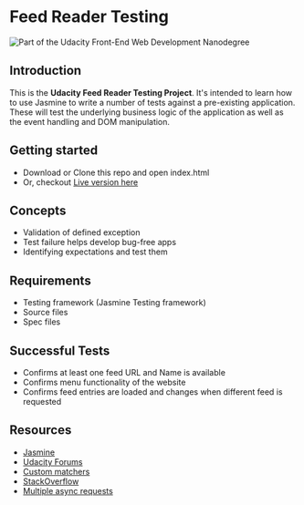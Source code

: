# Feed Reader Testing

![Part of the Udacity Front-End Web Development Nanodegree](https://img.shields.io/badge/Udacity-Front--End%20Web%20Developer%20Nanodegree-02b3e4.svg)

## Introduction

This is the **Udacity Feed Reader Testing Project**. It's intended to learn how to use Jasmine to write a number of tests against a pre-existing application. These will test the underlying business logic of the application as well as the event handling and DOM manipulation.

## Getting started

* Download or Clone this repo and open index.html
* Or, checkout [Live version here](https://nidhigaday.github.io/Feed_Reader_Testing/)

## Concepts

* Validation of defined exception
* Test failure helps develop bug-free apps
* Identifying expectations and test them

## Requirements

* Testing framework (Jasmine Testing framework)
* Source files
* Spec files

## Successful Tests

* Confirms at least one feed URL and Name is available
* Confirms menu functionality of the website
* Confirms feed entries are loaded and changes when different feed is requested

## Resources

* [Jasmine](https://jasmine.github.io/2.2/introduction.html)
* [Udacity Forums](https://discussions.udacity.com/c/nd001-feed-reader-testing)
* [Custom matchers](https://github.com/velesin/jasmine-jquery/blob/0fb5aead85e25ddd21f9533cff48b06f035cf032/lib/jasmine-jquery.js#L369-L377)
* [StackOverflow](https://stackoverflow.com/questions/32698155/check-if-element-has-class-only-with-jasmine-test-framework)
* [Multiple async requests](http://www.htmlgoodies.com/html5/javascript/using-the-done-method-in-your-jasmine-driven-asynchronous-javascript-tests.html)

